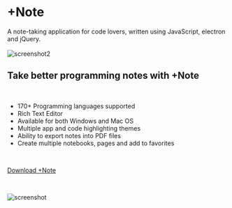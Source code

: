 # +Note

A note-taking application for code lovers, written using JavaScript, electron and jQuery.  
<br>
![screenshot2](https://user-images.githubusercontent.com/35560951/35362265-eca33614-0121-11e8-9910-e289474f0dd7.jpg)

## Take better programming notes with +Note 
<br>

- 170+ Programming languages supported
- Rich Text Editor
- Available for both Windows and Mac OS
- Multiple app and code highlighting themes
- Ability to export notes into PDF files
- Create multiple notebooks, pages and add to favorites

<br>

[Download +Note](https://mahdivarposhti.github.io/PlusNote/)

<br>


![screenshot](https://user-images.githubusercontent.com/35560951/35360609-8add21b6-011b-11e8-9231-6dc02781fae5.jpg)
